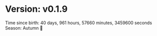 # Version: v0.1.9
Time since birth: 40 days, 961 hours, 57660 minutes, 3459600 seconds
Season: Autumn 🍁
